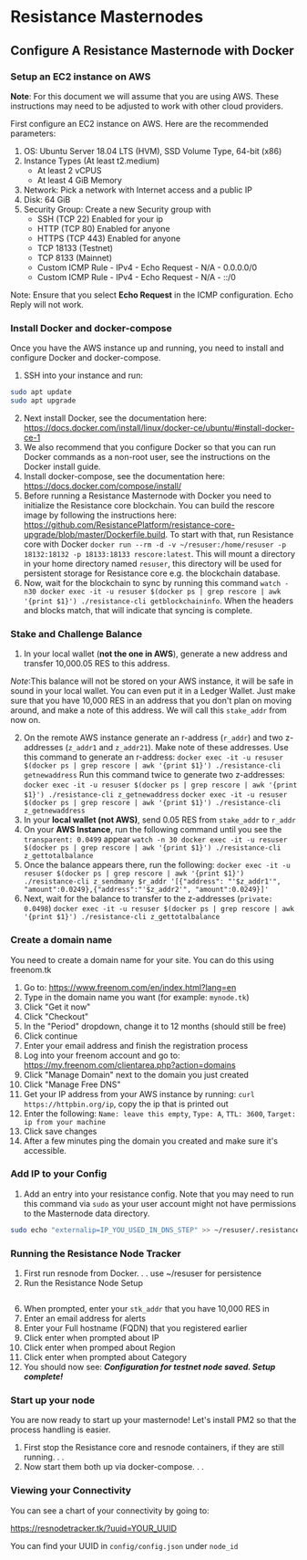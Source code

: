 # Resistance Masternodes

## Configure A Resistance Masternode with Docker

### Setup an EC2 instance on AWS

**Note**: For this document we will assume that you are using AWS. These instructions may need to be adjusted to work with other cloud providers.

First configure an EC2 instance on AWS. Here are the recommended parameters:

1. OS: Ubuntu Server 18.04 LTS (HVM), SSD Volume Type, 64-bit (x86)
2. Instance Types (At least t2.medium)
	- At least 2 vCPUS
	- At least 4 GiB Memory
3. Network: Pick a network with Internet access and a public IP
4. Disk: 64 GiB
5. Security Group: Create a new Security group with
	- SSH (TCP 22) Enabled for your ip
	- HTTP (TCP 80) Enabled for anyone
	- HTTPS (TCP 443) Enabled for anyone
	- TCP 18133 (Testnet)
	- TCP 8133 (Mainnet)
	- Custom ICMP Rule - IPv4 - Echo Request - N/A - 0.0.0.0/0
	- Custom ICMP Rule - IPv4 - Echo Request - N/A - ::/0

Note: Ensure that you select **Echo Request** in the ICMP configuration. Echo Reply will not work.

### Install Docker and docker-compose

Once you have the AWS instance up and running, you need to install and configure Docker and docker-compose.

1. SSH into your instance and run:
```bash
sudo apt update
sudo apt upgrade
```
2. Next install Docker, see the documentation here: https://docs.docker.com/install/linux/docker-ce/ubuntu/#install-docker-ce-1
3. We also recommend that you configure Docker so that you can run Docker commands as a non-root user, see the instructions on the Docker install guide.
4. Install docker-compose, see the documentation here: https://docs.docker.com/compose/install/
5. Before running a Resistance Masternode with Docker you need to initialize the Resistance core blockchain. You can build the rescore image by following the instructions here: https://github.com/ResistancePlatform/resistance-core-upgrade/blob/master/Dockerfile.build. To start with that, run Resistance core with Docker `docker run --rm -d -v ~/resuser:/home/resuser -p 18132:18132 -p 18133:18133 rescore:latest`. This will mount a directory in your home directory named `resuser`, this directory will be used for persistent storage for Resistance core e.g. the blockchain database.
6. Now, wait for the blockchain to sync by running this command `watch -n30 docker exec -it -u resuser $(docker ps | grep rescore | awk '{print $1}') ./resistance-cli getblockchaininfo`.  When the headers and blocks match, that will indicate that syncing is complete.

### Stake and Challenge Balance

1. In your local wallet (**not the one in AWS**), generate a new address and transfer 10,000.05 RES to this address. 

*Note*:This balance will not be stored on your AWS instance, it will be safe in sound in your local wallet. You can even put it in a Ledger Wallet. Just make sure that you have 10,000 RES in an address that you don't plan on moving around, and make a note of this address. We will call this `stake_addr` from now on.

2. On the remote AWS instance generate an r-address (`r_addr`) and two z-addresses (`z_addr1` and `z_addr21`). Make note of these addresses.
Use this command to generate an r-address:
`docker exec -it -u resuser $(docker ps | grep rescore | awk '{print $1}') ./resistance-cli getnewaddress`
Run this command twice to generate two z-addresses:
`docker exec -it -u resuser $(docker ps | grep rescore | awk '{print $1}') ./resistance-cli z_getnewaddress`
`docker exec -it -u resuser $(docker ps | grep rescore | awk '{print $1}') ./resistance-cli z_getnewaddress`
3. In your **local wallet (not AWS)**, send 0.05 RES from `stake_addr` to `r_addr`
4. On your **AWS Instance**, run the following command until you see the `transparent: 0.0499` appear
`watch -n 30 docker exec -it -u resuser $(docker ps | grep rescore | awk '{print $1}') ./resistance-cli z_gettotalbalance`
5. Once the balance appears there, run the following:
`docker exec -it -u resuser $(docker ps | grep rescore | awk '{print $1}') ./resistance-cli z_sendmany $r_addr '[{"address": "'$z_addr1'", "amount":0.0249},{"address":"'$z_addr2'", "amount":0.0249}]'`
6. Next, wait for the balance to transfer to the z-addresses (`private: 0.0498`)
`docker exec -it -u resuser $(docker ps | grep rescore | awk '{print $1}') ./resistance-cli z_gettotalbalance`

### Create a domain name

You need to create a domain name for your site. You can do this using freenom.tk

1. Go to: https://www.freenom.com/en/index.html?lang=en
2. Type in the domain name you want (for example: `mynode.tk`)
3. Click "Get it now"
4. Click "Checkout"
5. In the "Period" dropdown, change it to 12 months (should still be free)
6. Click continue
7. Enter your email address and finish the registration process
8. Log into your freenom account and go to: https://my.freenom.com/clientarea.php?action=domains
9. Click "Manage Domain" next to the domain you just created
10. Click "Manage Free DNS"
11. Get your IP address from your AWS instance by running: `curl https://httpbin.org/ip`, copy the ip that is printed out
12. Enter the following: `Name: leave this empty`, `Type: A`, `TTL: 3600`, `Target: ip from your machine`
13. Click save changes
14. After a few minutes ping the domain you created and make sure it's accessible.

### Add IP to your Config

1. Add an entry into your resistance config. Note that you may need to run this command via `sudo` as your user account might not have permissions to the Masternode data directory.
```bash
sudo echo "externalip=IP_YOU_USED_IN_DNS_STEP" >> ~/resuser/.resistance/resistance.conf
```

### Running the Resistance Node Tracker

1. First run resnode from Docker. . . use ~/resuser for persistence
2. Run the Resistance Node Setup
```docker exec . . . node setup.js
```
6. When prompted, enter your `stk_addr` that you have 10,000 RES in
7. Enter an email address for alerts
8. Enter your Full hostname (FQDN) that you registered earlier
9. Click enter when prompted about IP
10. Click enter when promped about Region
11. Click enter when prompted about Category
12. You should now see: ***Configuration for testnet node saved. Setup complete!***

### Start up your node
You are now ready to start up your masternode! Let's install PM2 so that the process handling is easier.
1. First stop the Resistance core and resnode containers, if they are still running. . .
2. Now start them both up via docker-compose. . .

### Viewing your Connectivity


You can see a chart of your connectivity by going to:

https://resnodetracker.tk/?uuid=YOUR_UUID

You can find your UUID in `config/config.json` under `node_id`

